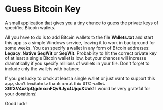 # Guess Bitcoin Key
A small application that gives you a tiny chance to guess the private keys of specified Bitcoin wallets.

All you have to do is to add Bitcoin wallets to the file **Wallets.txt** and start this app as a simple Windows service, leaving it to work in background for some weeks.
You can specify a wallet in any form of Bitcoin addresses: **Legacy**, **Native SegWit** or **SegWit**.
Probability to hit the correct private key of at least a single Bitcoin wallet is low, but your chances will increase dramatically if you specify millions of wallets in your file.
Don't forget to include only the wallets with balance.

If you get lucky to crack at least a single wallet or just want to support this app, don't hesitate to thank me at this BTC wallet:
**3Gf3V4uztpQgdnxqnFQvRJyx4UjqcXUokf**
I would be very grateful for your donations!

Good luck!
